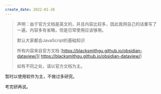 ```yaml
---
create_date: 2022-01-26
---
```


> 声明：由于官方文档是英文的，并且内容比较多，因此我用自己的话重写了一遍，内容多有省略，但是日常使用应该够用。
> 
> 默认大家都会JavaScript的基础知识
> 
> 所有内容来自官方文档  [https://blacksmithgu.github.io/obsidian-dataview/]( https://blacksmithgu.github.io/obsidian-dataview/)
> 
> 如有不同之处，请以官方文档为主。


暂时以使用软件为主，不做过多研究。

考完研再说。